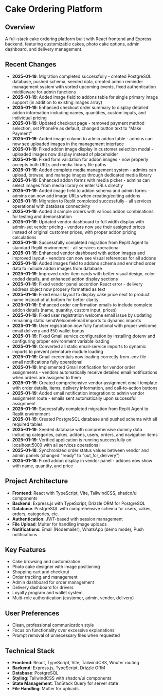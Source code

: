 # Cake Ordering Platform

## Overview
A full-stack cake ordering platform built with React frontend and Express backend, featuring customizable cakes, photo cake options, admin dashboard, and delivery management.

## Recent Changes
- **2025-01-19**: Migration completed successfully - created PostgreSQL database, pushed schema, seeded data, created admin reminder management system with sorted upcoming events, fixed authentication middleware for admin functions
- **2025-01-19**: Added image field to addons table for single primary image support (in addition to existing images array)
- **2025-01-19**: Enhanced checkout order summary to display detailed addon information including names, quantities, custom inputs, and individual pricing
- **2025-01-19**: Updated checkout page - removed payment method selection, set PhonePe as default, changed button text to "Make Payment"
- **2025-01-19**: Added image column to admin addon table - admins can now see uploaded images in the management interface
- **2025-01-19**: Fixed addon image display in customer selection modal - uploaded images now display instead of placeholder
- **2025-01-19**: Fixed form validation for addon images - now properly accepts both URLs and media library file paths
- **2025-01-19**: Added complete media management system - admins can upload, browse, and manage images through dedicated media library
- **2025-01-19**: Enhanced addon forms with media picker - admins can select images from media library or enter URLs directly
- **2025-01-19**: Added image field to addon schema and admin forms - admins can now add image URLs when creating/editing addons
- **2025-01-19**: Migration to Replit completed successfully - all services operational with database connectivity
- **2025-01-19**: Added 3 sample orders with various addon combinations for testing and demonstration
- **2025-01-19**: Updated vendor dashboard to full width display with admin-set vendor pricing - vendors now see their assigned prices instead of original customer prices, with proper addon pricing calculations
- **2025-01-19**: Successfully completed migration from Replit Agent to standard Replit environment - all services operational
- **2025-01-19**: Enhanced vendor dashboard with addon images and improved layout - vendors can now see visual references for all addons
- **2025-01-19**: Added images field to addons schema and enriched order data to include addon images from database
- **2025-01-19**: Improved order item cards with better visual design, color-coded details, and enhanced addon display sections
- **2025-01-19**: Fixed vendor panel accordion React error - delivery address object now properly formatted as text
- **2025-01-19**: Fixed email layout to display cake price next to product name instead of at bottom for better clarity
- **2025-01-19**: Enhanced order confirmation emails to include complete addon details (name, quantity, custom input, prices)
- **2025-01-19**: Fixed user registration welcome email issue by updating remaining static sendWelcomeEmail imports to dynamic imports
- **2025-01-19**: User registration now fully functional with proper welcome email delivery and ₹50 wallet bonus
- **2025-01-19**: Fixed Gmail service configuration by installing dotenv and configuring proper environment variable loading
- **2025-01-19**: Converted all static email-service imports to dynamic imports to prevent premature module loading
- **2025-01-19**: Gmail credentials now loading correctly from .env file - email notifications fully operational
- **2025-01-19**: Implemented Gmail notification for vendor order assignments - vendors automatically receive detailed email notifications when orders are assigned to them
- **2025-01-19**: Created comprehensive vendor assignment email template with order details, items, delivery information, and call-to-action buttons
- **2025-01-19**: Added email notification integration to admin vendor assignment route - emails sent automatically upon successful assignment
- **2025-01-19**: Successfully completed migration from Replit Agent to Replit environment
- **2025-01-19**: Created PostgreSQL database and pushed schema with all required tables
- **2025-01-19**: Seeded database with comprehensive dummy data including categories, cakes, addons, users, orders, and navigation items
- **2025-01-19**: Verified application is running successfully on localhost:5000 with all services operational
- **2025-01-18**: Synchronized order status values between vendor and admin panels (changed "ready" to "out_for_delivery")
- **2025-01-18**: Fixed addon display in vendor panel - addons now show with name, quantity, and price

## Project Architecture
- **Frontend**: React with TypeScript, Vite, TailwindCSS, shadcn/ui components
- **Backend**: Express.js with TypeScript, Drizzle ORM for PostgreSQL
- **Database**: PostgreSQL with comprehensive schema for users, cakes, orders, categories, etc.
- **Authentication**: JWT-based with session management
- **File Upload**: Multer for handling image uploads
- **Notifications**: Email (Nodemailer), WhatsApp (demo mode), Push notifications

## Key Features
- Cake browsing and customization
- Photo cake designer with image positioning
- Shopping cart and checkout
- Order tracking and management
- Admin dashboard for order management
- Delivery dashboard for drivers
- Loyalty program and wallet system
- Multi-role authentication (customer, admin, vendor, delivery)

## User Preferences
- Clean, professional communication style
- Focus on functionality over excessive explanations
- Prompt removal of unnecessary files when requested

## Technical Stack
- **Frontend**: React, TypeScript, Vite, TailwindCSS, Wouter routing
- **Backend**: Express.js, TypeScript, Drizzle ORM
- **Database**: PostgreSQL
- **Styling**: TailwindCSS with shadcn/ui components
- **State Management**: TanStack Query for server state
- **File Handling**: Multer for uploads